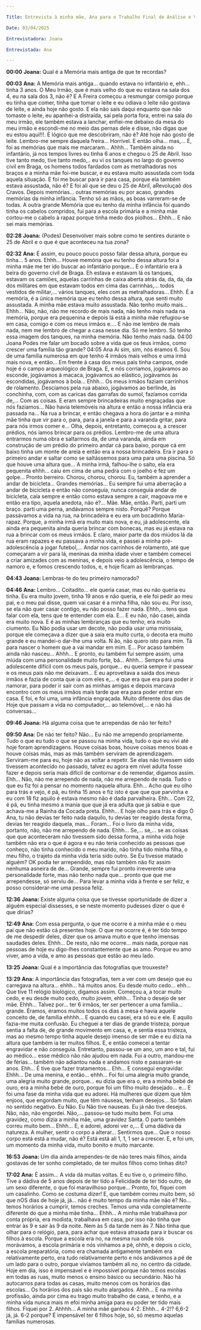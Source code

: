 ```yaml
---

Title: Entrevista à minha mãe, Ana para o Trabalho Final de Análise e Visualisação de Dados

Date: 03/04/2025

Entrevistadora: Joana

Entrevistada: Ana

---
```


**00:00**
**Joana:** Qual é a Memória mais antiga de que te recordas?

**00:03**
**Ana:** A Memória mais antiga... quando estava no infantário e, ehh... tinha 3 anos.
O Meu Irmão, que é mais velho do que eu estava na sala dos 4, eu na sala dos 3, não é? E A Freira começou a resmungar comigo porque eu tinha que comer, tinha que tomar o leite e eu odiava o leite não gostava de leite, e ainda hoje não gosto.
E ela não sais daqui enquanto que não tomaste o leite, eu apanhei-a distraída, saí pela porta fora, entrei na sala do meu irmão, ele também estava a lanchar, enfiei-me debaixo da mesa do meu irmão e escondi-me no meio das pernas dele e disse, não digas que eu estou aqui!!!.
É lógico que me descobriram, não é?
Até hoje não gosto de leite. Lembro-me sempre daquela freira...
Horrível.
E então olha... mas,... É, foi as memórias que mais me marcaram...
Ahhh...
Também ainda no infantário, já nos tempos livres eu tinha 6 anos e chegou o 25 de Abril.
Isso tive tanto medo, tive tanto medo,.. eu vi os tanques no largo do governo civil em Braga, os homens todos fardados com as metralhadoras nos braços e a minha mãe foi-me buscar, e eu estava muito assustada com toda aquela situação.
E foi me buscar para ir para casa, porque ela também estava assustada, não é?
E foi ali que se deu o 25 de Abril, aRevoluçaõ dos Cravos.
Depois memórias... outras memórias eu por acaso, grandes memórias da minha infância. Tenho só as mãos, as boas varreram-se de todas. A outra grande Memória que eu tenho da minha infância foi quando tinha os cabelos compridos, fui para a escola primária e a minha mãe cortou-me o cabelo à rapaz porque tinha medo dos piolhos...
Ehhh...
E não sei mais memórias.

**02:28**
**Joana:** (Podes) Desenvolver mais sobre como te sentires durante o 25 de Abril e o que é que aconteceu na tua zona?

**02:32**
**Ana:** É assim, eu pouco pouco posso falar dessa altura, porque eu tinha… 5 anos.
Ehhh...
Houve memória que eu tenho dessa altura foi a minha mãe me ter ido buscar ao infantário porque... E o infantário era à beira do governo civil de Braga.
Eh estava e estavam lá os tanques, estavam os camiões, aquelas carrinhas de caixa aberta atrás da, da, da, da dos militares em que estavam todos em cima das carrinhas,... todos vestidos de militar,... vários tanques, eles com as metralhadoras...
Ehhh.
É a memória, é a única memória que eu tenho dessa altura, que senti muito assustada. A minha mãe estava muito assustada.
Não tenho muito mais… Ehhh...
Não, não, não me recordo de mais nada, não tenho mais nada na memória, porque era pequenina e depois lá está a minha mãe refugiou-se em casa, comigo e com os meus irmãos e....
E não me lembro de mais nada, nem me lembro de chegar a casa nesse dia. Só me lembro. Só tenho essa imagem dos tanques, na minha memória.
Não tenho mais nada.
04:00 Joana
Podes me falar um bocado sobre a vida que os teus irmãos, como crescer uma família tão grande?
04:05  Ana
Ai sim, sim, nós éramos 6.
Sou de uma família numerosa em que tenho 4 irmãos mais velhos e uma irmã mais nova, e então...
Em frente à casa dos meus pais tinha campos, onde hoje é o campo arqueológico de Braga.
E, e nós corríamos, jogávamos ao esconde, jogávamos à macaca, jogávamos ao elástico, jogávamos às escondidas, jogávamos à bola… Ehhh...
Os meus irmãos faziam carrinhos de rolamento. Descíamos pela rua abaixo, jogávamos ao berlinde, às conchinha, com, com as caricas das garrafas do sumol, fazíamos corrida de,... Com as coisas.
E eram sempre brincadeiras muito engraçadas que nós fazíamos...
Não havia telemóveis na altura e então a nossa infância era passada na... Na rua a brincar, e então chegava a hora do jantar e a minha mãe tinha que vir para o, para, para a janela e para a varanda gritar, para para nós irmos comer e...
Olha, depois, entretanto, começou a, a crescer prédios, nós íamos brincar para os prédios. 
Lembro-me de uma altura entrarmos numa obra e saltarmos da, de uma varanda, ainda em construção de um prédio do primeiro andar cá para baixo, porque cá em baixo tinha um monte de areia e então era a nossa brincadeira. Era ir para o primeiro andar e saltar como se saltássemos para uma para uma piscina. 
Só que houve uma altura que… A minha irmã, falhou-lhe o salto, ela era pequenita ehhh... caiu em cima de uma pedra com o joelho e fez um golpe... Pronto berreiro.
Chorou, chorou, chorou.
Eu, também a aprender a andar de bicicleta...
Grandes memórias…
Eu sempre fui uma aberração a andar de bicicleta e então não conseguia, nunca conseguia andar de bicicleta, caía sempre e então como estava sempre a cair, magoava me e então era tipo, aquela anedota, não é?...
Mãe.
Mãe, então.
Parti, parti um braço. parti uma perna, andávamos sempre nisto.
Porquê? Porque passávamos a vida na rua, na brincadeira e eu era um bocadinho Maria-rapaz.
Porque, a minha irmã era muito mais nova, e eu, já adolescente, ela ainda era pequenita ainda queria brincar com bonecas, mas eu já estava na rua a brincar com os meus irmãos.
E claro, maior parte da dos miúdos lá da rua eram rapazes e eu passava a minha vida, e passei a minha pré-adolescência a jogar futebol,... Andar nos carrinhos de rolamento, até que começaram a vir para lá, meninas da minha idade viver e também comecei a criar amizades com as meninas, e depois veio a adolescência, o tempo de namoro e, e fomos crescendo todos, e, e hoje ficam as lembranças.

**04:43**
**Joana:** Lembras-te do teu primeiro namorado?

**04:46**
**Ana:** Lembro...
Coitadito... ele queria casar, mas eu não queria eu tinha. Eu era muito jovem, tinha 19 anos e não queria, e ele foi pedir ao meu pai, e o meu pai disse, quem vai casar é a minha filha, não sou eu. Por isso, se ela não quer casar contigo, eu não posso fazer nada.
Ehhh,... tens que falar com ela, tens que te entender com ela.
E...
E eu não, não casei, ainda era muito nova. 
E é as minhas lembranças que eu tenho, era muito ciumento.
Eu Não podia usar um decote, não podia usar uma minissaia, porque ele começava a dizer que a saia era muito curta, o decota era muito grande e eu mandei-o dar-lhe uma volta. N
ão, não quero isto para mim.
Tá para nascer o homem que a vai mandar em mim.
E...
Por acaso também ainda não nasceu…
Ahhh...
E pronto, eu também fui sempre assim, uma miúda com uma personalidade muito forte, bá… Ahhh… Sempre fui uma adolescente difícil com os meus pais, porque... eu queria sempre ir passear e os meus pais não me deixavam… E eu aproveitava a saída dos meus irmãos e fazia de conta que ia com eles e,... e que era que era para poder ir namorar, para poder ir sair com as minhas amigas e depois marcava encontro com os meus irmãos mais tarde que era para poder entrar em casa. E foi, e foi uma, uma infância engraçada. Muito diferente dos dias de Hoje que passam a vida no computador,... ao telemóvel,... e não há conversas…

**09:46**
**Joana:** Há alguma coisa que te arrependas de não ter feito?

**09:50**
**Ana:** De não ter feito?
Não… Eu não me arrependo propriamente. Tudo o que eu tudo o que se passou na minha vida, tudo o que eu vivi até hoje foram aprendizagens.
Houve coisas boas, houve coisas menos boas e houve coisas más, mas as más também serviram de aprendizagem. Serviram-me para eu, hoje não as voltar a repetir. Se elas não tivessem sido tivessem acontecido no passado, talvez eu agora em nível adulta fosse fazer e depois seria mais difícil de contornar e de remendar, digamos assim.
Ehh… Não, não me arrependo de nada, não me arrependo de nada.
Tudo o que eu fiz foi a pensar no momento naquela altura.
Ehh…
Acho que eu olho para trás e vejo, é pá, eu tinha 15 anos e fiz isto é que que que parvinha e eu com 18 fiz aquilo é estava mesmo não é dada parvalheira.
Ehh…
Com 22, é pá, eu tinha mesmo a mania que que já era adulta que já sabia e que achava-me a Rainha da Cocada preta.
Ehhh…
E hoje olho para trás e digo Ó Ana, tu não devias ter feito nada daquilo, tu devias ter reagido desta forma, devias ter reagido daquela, mas…
Foram… Foi o livro da minha vida, portanto, não, não me arrependo de nada.
Ehhh…
Se,… se,… se as coisas que que aconteceram não tivessem sido dessa forma, a minha vida hoje também não era o que é agora e eu não teria conhecido as pessoas que conheço, não tinha conhecido o meu marido, não tinha tido minha filha, o meu filho, o trajeto da minha vida teria sido outro.
Se Eu tivesse matado alguém?
OK podia ter arrependido, mas não também não fiz assim nenhuma asneira de de… Grande, sempre fui pronto irreverente uma personalidade forte, mas não tenho nada que… pronto que que me arrependesse, só serviu de… Para levar a minha vida à frente e ser feliz, e posso considerar-me uma pessoa feliz.

**12:36**
**Joana:** Existe alguma coisa que se tivesse oportunidade de dizer a alguém especial dissesses, e se neste momento pudesses dizer o que é que dirias?

**12:49**
**Ana:** Com essa pergunta, o que me ocorre é a minha mãe e o meu pai que não estão cá presentes hoje. O que me ocorre é, é ter tido tempo de me despedir deles, dizer que os amava muito e que tenho imensas saudades deles.
Ehhh...
De resto, não me ocorre... mais nada, porque nas pessoas de hoje eu digo-lhes constantemente que as amo. Porque eu amo viver, amo a vida, e amo as pessoas que estão ao meu lado.

**13:25**
**Joana:** Qual é a importância das fotografias que trouxeste?

**13:29**
**Ana:** A importância das fotografias, tem a ver com um desejo que eu carregava na altura… ehhh... há muitos anos. Eu desde muito cedo… ehh… Que tive 11 relógio biológico, digamos assim. Começou a, a tocar muito cedo, e eu desde muito cedo, muito jovem, ehhh… Tinha o desejo de ser mãe.
Ehhh...
Talvez por... ter 6 irmãos, ter ser pertencer a uma família... grande.
Éramos, éramos muitos todos os dias à mesa e havia aquele conceito de, de família ehhhh… E quando eu casei, era só eu e ele. E aquilo fazia-me muita confusão.
Eu cheguei a ter dias de grande tristeza, porque sentia a falta de, de grande movimento em casa, e, e sentia essa tristeza, mas ao mesmo tempo tinha aquele desejo imenso de ser mãe e eu dizia na altura que também ia ter muitos filhos.
E, e então comecei a tentar engravidar e não conseguia.
Entretanto, passou-se um ano, um ano e tal, fui ao médico... esse médico não não ajudou em nada. Fui a outro, mandou-me de férias... também não adiantou nada e andamos nisto e passaram-se anos.
Ehh...
É tive que fazer tratamentos…
Ehh…
E consegui engravidar.
Ehhh...
De uma menina, e então… ehhh… Foi foi uma alegria muito grande, uma alegria muito grande, porque... eu dizia que era o, era a minha bebé de ouro, era a minha bebé de ouro, porque foi um filho muito desejado... e... E foi uma fase da minha vida que eu adorei. Há mulheres que dizem que têm enjoos, que engordam muito, que têm náuseas, tenham desejos…
Só falam no sentido negativo. Eu Não. Eu Não tive nauseas. Eu já não tive desejos. Não, não, não engordei.
Não,... passou-se tudo muito bem.
Foi uma gravidez, como dizia a minha mãe, uma gravidez Santa.
O parto também correu muito bem...
Ehhh...
E, e adorei, adorei ver o,... É uma dádiva da natureza.
A mulher, sentir o corpo a alterar... Sentirmos que... Que o nosso corpo está está a mudar, não é? Está está ali 1, 1, 1 ser a crescer. E, e foi um, um momento da minha vida, muito bonito e muito marcante.

**16:53**
**Joana:** Um dia ainda arrependes-te de não teres mais filhos, ainda gostavas de ter sonho completado, de ter muitos filhos como tinhas dito?

**17:02**
**Ana:** É assim...
A vida dá muitas voltas.
E eu tive o, o primeiro filho.
Tive a dádiva de 5 anos depois de ter tido a Felicidade de ter tido outro, de um sexo diferente, o que foi maravilhoso porque...
Pronto, foi, fiquei com um casalinho. Como se costuma dizer!
E, que também correu muito bem, só que nOS dias de hoje já, já... não é muito tempo da minha mãe não é?
No... temos horários a cumprir, temos creches. Temos uma vida completamente diferente do que a minha mãe tinha...
Ehhh...
A minha mãe trabalhava por conta própria, era modista, trabalhava em casa, por isso não tinha que entrar às 9 e sair às 9 da noite.
Nem às 5 da tarde nem às 7. Não tinha que olhar para o relógio, para, para achar que estava atrasada para ir buscar os filhos à escola. Porque a escola era no, na mesma rua onde nós morávamos, a escola primária e nós vínhamos a pé, ohhh, e depois o ciclo, a escola preparatória, como era chamada antigamente também era relativamente perto, era tudo relativamente perto e nós andávamos a pé de um lado para o outro, porque vivíamos também ali no, no centro da cidade.
Hoje em dia, isso é impensável e é impossível porque não temos escolas em todas as ruas, muito menos o ensino básico ou secundário. Não há autocarros para todas as casas, muito menos com os horários das escolas...
Os horários dos pais são muito alargados.
Ahhh...
E na minha profissão, ainda por cima eu trago muito trabalho de casa, e tenho, e a minha vida nunca mais m efoi minha amiga para eu poder ter tido mais filhos. Fiquei por 2. Ahhhh... A minha mãe ganhou 4-2.
Ehhh...
4-2!? 6,6-2 já, já.
6-2 porque?
É impensável ter 6 filhos hoje, só, só mesmo aquelas famílias numerosas.